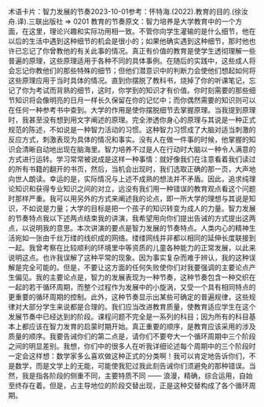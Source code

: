 

术语卡片：智力发展的节奏2023-10-01参考：怀特海.(2022).教育的目的.(徐汝舟.译).三联出版社 => 0201 教育的节奏原文：智力培养是大学教育中的一个方面，在这里，理论兴趣和实际功用相一致。不管你向学生灌输的是什么细节，他在以后的生活中遇到这种细节的机会是很小的；如果他确实遇到这种细节，那时他也许已忘记了你曾教他的有关此事的情况。真正有价值的教育是使学生透彻理解一些普遍的原理，这些原理适用于各种不同的具体事例。在随后的实践中，这些成人将会忘记你教他们的那些特殊的细节；但他们潜意识中的判断力会使他们想起如何将这些原理应用于当时具体的情况。直到你摆脱了教科书，烧掉了你的听课笔记，忘记了你为考试而背熟的细节，这时，你学到的知识才有价值。你时刻需要的那些细节知识将会像明亮的日月一样长久保留在你的记忆中；而你偶然需要的知识则可以在任何一种参考书中查到。大学的作用是使你摆脱细节去掌握原理。当我提到原理时，我甚至没有想到用文字阐述的原理。完全渗透你身心的原理与其说是一种正式规范的陈述，不如说是一种智力活动的习惯。这种智力习惯成了大脑对适当刺激的反应方式，刺激表现为具体的情况和事实。没有人在做一件事的时候，他掌握的知识会清晰自动地出现在脑海里。智力培养不过是人在行动时大脑以一种令人满意的方式进行运转。学习常常被说成是这样一种事情：就好像我们在注意看着我们读过的所有书籍的翻开的书页，然后，当机会出现时，我们选取正确的那一页，大声地向世人朗读。幸运的是，实际情况与上述不成熟的想法并不矛盾。因此，追求纯理论知识和获得专业知识之间的对立，远没有我们用一种错误的教育观点看这个问题时那样严重。我可以用另外的方式来阐述我的论点，即一所大学的理想与其说是知识，不如说是力量；大学的目标是把一个孩子的知识转变为成人的力量。智力发展的节奏特点我以下述两点结束我的讲演，我希望用向你们提出告诫的方式提出这两点，以说明我的意思。本次讲演的要点是智力发展的节奏特点。人类内心的精神生活宛如一张由千丝万缕的线织成的网络。缕缕网线并非都以相同的延伸长度联接到一起。我曾考察在比较顺利的环境里中等资质的儿童各种能力的正常发展，以此来说明这点。也许我误解了这种平常的现象。因为事实复杂而难于辨认，我的这种误解是完全可能的。但是，不要让这方面的任何失败使你们对我要强调的主要论点产生偏见。我的主要论点是，智力的发展表现为一种节奏，这种节奏包含一种交织在一起的若干循环周期，而整个过程作为发展中的小旋涡，又受一个具有相同特点的更重要的循环周期的控制。此外，这种节奏显示出某些可确定的普遍规律，这些规律对大部分学生来说都是合理的。我们应当改进教育质量，使教育适应学生在这个发展节奏中已经达到的阶段。课程问题不完全是一系列的科目；因为所有的科目基本上都应该在智力发育的启蒙时期开始。真正重要的顺序，是教育应该采用的涉及质量的顺序。我要告诫你们的第二点是，请你们不要夸大一个循环周期中三个阶段之间的明显差别。我想，你们中的很多人在听我详细论述每个周期中的三个阶段时一定会这样想：数学家多么喜欢做这种正式的分类啊！我可以肯定地告诉你们，不是数学，而是文学上的无能，可能使我犯过我此刻告诫你们须避免的那种错误。当然，我是指各阶段的侧重不同，主要特质不同 —— 浪漫，精确，综合运用，自始至终存在着。但是，占主导地位的阶段交替出现，正是这种交替构成了各个循环周期。